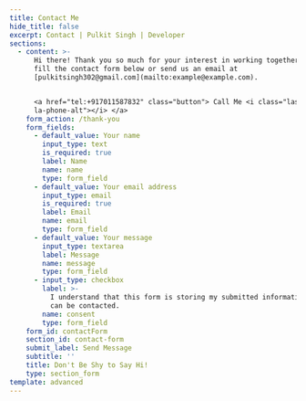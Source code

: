 ```yaml
---
title: Contact Me
hide_title: false
excerpt: Contact | Pulkit Singh | Developer
sections:
  - content: >-
      Hi there! Thank you so much for your interest in working together. Please
      fill the contact form below or send us an email at
      [pulkitsingh302@gmail.com](mailto:example@example.com).


      <a href="tel:+917011587832" class="button"> Call Me <i class="las
      la-phone-alt"></i> </a>
    form_action: /thank-you
    form_fields:
      - default_value: Your name
        input_type: text
        is_required: true
        label: Name
        name: name
        type: form_field
      - default_value: Your email address
        input_type: email
        is_required: true
        label: Email
        name: email
        type: form_field
      - default_value: Your message
        input_type: textarea
        label: Message
        name: message
        type: form_field
      - input_type: checkbox
        label: >-
          I understand that this form is storing my submitted information so I
          can be contacted.
        name: consent
        type: form_field
    form_id: contactForm
    section_id: contact-form
    submit_label: Send Message
    subtitle: ''
    title: Don't Be Shy to Say Hi!
    type: section_form
template: advanced
---
```


